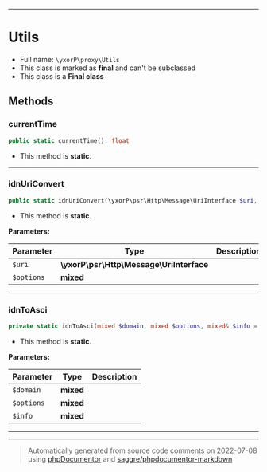 ***

# Utils





* Full name: `\yxorP\proxy\Utils`
* This class is marked as **final** and can't be subclassed
* This class is a **Final class**




## Methods


### currentTime



```php
public static currentTime(): float
```



* This method is **static**.







***

### idnUriConvert



```php
public static idnUriConvert(\yxorP\psr\Http\Message\UriInterface $uri, mixed $options): \yxorP\psr\Http\Message\UriInterface
```



* This method is **static**.




**Parameters:**

| Parameter | Type | Description |
|-----------|------|-------------|
| `$uri` | **\yxorP\psr\Http\Message\UriInterface** |  |
| `$options` | **mixed** |  |




***

### idnToAsci



```php
private static idnToAsci(mixed $domain, mixed $options, mixed& $info = []): mixed
```



* This method is **static**.




**Parameters:**

| Parameter | Type | Description |
|-----------|------|-------------|
| `$domain` | **mixed** |  |
| `$options` | **mixed** |  |
| `$info` | **mixed** |  |




***


***
> Automatically generated from source code comments on 2022-07-08 using [phpDocumentor](http://www.phpdoc.org/) and [saggre/phpdocumentor-markdown](https://github.com/Saggre/phpDocumentor-markdown)
